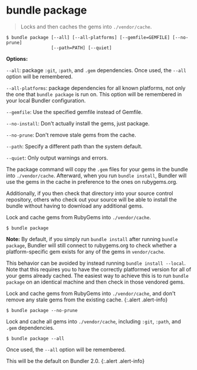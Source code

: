 # bundle package

> Locks and then caches the gems into `./vendor/cache`.

~~~
$ bundle package [--all] [--all-platforms] [--gemfile=GEMFILE] [--no-prune]
                 [--path=PATH] [--quiet]
~~~

**Options:**

`--all`: package `:git`, `:path`, and `.gem` dependencies. Once used, the `--all`
option will be remembered.

`--all-platforms`: package dependencies for all known platforms, not only the one that `bundle package` is run on. This option will be remembered in your local Bundler configuration.

`--gemfile`: Use the specified gemfile instead of Gemfile.

`--no-install`: Don't actually install the gems, just package.

`--no-prune`: Don't remove stale gems from the cache.

`--path`: Specify a different path than the system default.

`--quiet`: Only output warnings and errors.

The package command will copy the `.gem` files for your gems in the bundle into
`./vendor/cache`. Afterward, when you run `bundle install`, Bundler will use the
gems in the cache in preference to the ones on rubygems.org.

Additionally, if you then check that directory into your source control repository,
others who check out your source will be able to install the bundle without having
to download any additional gems.

Lock and cache gems from RubyGems into `./vendor/cache`.

~~~
$ bundle package
~~~

**Note:** By default, if you simply run `bundle install` after running `bundle package`, Bundler will still connect to rubygems.org to check whether a platform-specific gem exists for any of the gems in `vendor/cache`.

This behavior can be avoided by instead running `bundle install --local`. Note that this requires you to have the correctly platformed version for all of your gems already cached. The easiest way to achieve this is to run `bundle package` on an identical machine and then check in those vendored gems.

Lock and cache gems from RubyGems into `./vendor/cache`, and don't remove any stale gems from the existing cache.
{:.alert .alert-info}

~~~
$ bundle package --no-prune
~~~

Lock and cache all gems into `./vendor/cache`, including `:git`, `:path`, and `.gem` dependencies.

~~~
$ bundle package --all
~~~

Once used, the `--all` option will be remembered.

This will be the default on Bundler 2.0.
{:.alert .alert-info}
